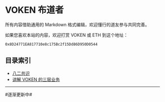 # VOKEN 布道者

所有内容借助通用的 Markdown 格式编辑，欢迎懂行的道友参与共同完善。

如果您喜欢本站的内容，欢迎打赏 VOKEN 或 ETH 到这个地址：

`0x8D24771EA817710e8c175Bc2f15Dd86D950D0544`

## 目录索引

- [八二共识](https://github.com/VokenGuide/posts/blob/master/82.md)
- [讲解 VOKEN 的三层业务](https://github.com/VokenGuide/posts/blob/master/intro.md)


------

#逐渐更新中#

